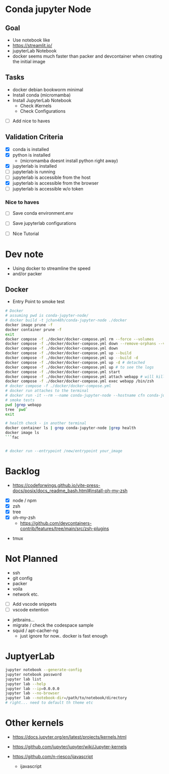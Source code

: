 # Conda jupyter Node
## Goal
* Use notebook like
* https://streamlit.io/
* jupyterLab Notebook
* docker seems much faster than packer and devcontainer when creating the initial image



## Tasks
* docker debian bookworm minimal
* Install conda (micromamba)
* Install JupyterLab Notebook
  * Check iKernels
  * Check Configurations
* [ ] Add nice to haves
## Validation Criteria
* [x] conda is installed
* [x] python is installed 
  * (micromamba doesnt install python right away)
* [x] jupyterlab is installed
* [ ] jupyterlab is running
* [ ] jupyterlab is accessible from the host
* [x] jupyterlab is accessible from the browser
* [ ] jupyterlab is accessible w/o token

###  Nice to haves
* [ ] Save conda environment.env
* [ ] Save jupyterlab configurations
* [ ] Nice Tutorial


# Dev note
* Using docker to streamline the speed
* and/or packer

## Docker
* Entry Point to smoke test

```bash
# Docker
# assuming pwd is conda-jupyter-node/
# docker build -t jchan48h/conda-jupyter-node ./docker
docker image prune -f
docker container prune -f
exit
docker compose -f ./docker/docker-compose.yml rm --force --volumes
docker compose -f ./docker/docker-compose.yml down --remove-orphans --volumes
docker compose -f ./docker/docker-compose.yml down
docker compose -f ./docker/docker-compose.yml up --build
docker compose -f ./docker/docker-compose.yml up --build -d
docker compose -f ./docker/docker-compose.yml up -d # detached
docker compose -f ./docker/docker-compose.yml up # to see the logs
docker compose -f ./docker/docker-compose.yml start
docker compose -f ./docker/docker-compose.yml attach webapp # will kill if exit
docker compose -f ./docker/docker-compose.yml exec webapp /bin/zsh
# docker compose -f ./docker/docker-compose.yml
# docker run attaches to the terminal
# docker run -it --rm --name conda-jupyter-node --hostname cfn conda-jupyter-node /bin/zsh
# smoke tests
pwd |grep webapp
tree `pwd`
exit

# health check - in another terminal
docker container ls | grep conda-jupyter-node |grep health
docker image ls
```fac


# docker run --entrypoint /new/entrypoint your_image
```

# Backlog
* https://codeforwings.github.io/vite-press-docs/posix/docs_readme_bash.html#install-oh-my-zsh

* [x] node / npm
* [x] zsh
* [x] tree
* [x] oh-my-zsh
  * https://github.com/devcontainers-contrib/features/tree/main/src/zsh-plugins
* tmux

# Not Planned
* ssh
* git config
* packer
* voila
* network etc.
* [ ] Add vscode snippets
* [ ] vscode extention
* jetbrains...
* migrate / check the codespace sample
* squid / apt-cacher-ng
  * just ignore for now.. docker is fast enough



# JuptyerLab
```bash
jupyter notebook --generate-config
jupyter notebook password
jupyter lab list
jupyter lab --help
jupyter lab --ip=0.0.0.0
jupyter lab --no-browser
jupyter lab --notebook-dir=/path/to/notebook/directory
# right... need to default th theme etc
```

# Other kernels
* https://docs.jupyter.org/en/latest/projects/kernels.html
* https://github.com/jupyter/jupyter/wiki/Jupyter-kernels

* https://github.com/n-riesco/ijavascript
  * ijavascript